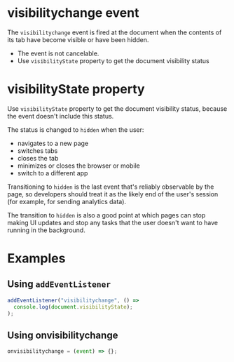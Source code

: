 # visibilitychange event

The `visibilitychange` event is fired at the document when the contents of its tab have become visible or have been hidden.

- The event is not cancelable.
- Use `visibilityState` property to get the document visibility status

# visibilityState property

Use `visibilityState` property to get the document visibility status, because the event doesn't include this status.

The status is changed to `hidden` when the user:

- navigates to a new page
- switches tabs
- closes the tab
- minimizes or closes the browser or mobile
- switch to a different app

Transitioning to `hidden` is the last event that's reliably observable by the page, so developers should treat it as the likely end of the user's session (for example, for sending analytics data).

The transition to `hidden` is also a good point at which pages can stop making UI updates and stop any tasks that the user doesn't want to have running in the background.

# Examples

## Using `addEventListener`

```js
addEventListener("visibilitychange", () =>
  console.log(document.visibilityState);
);
```

## Using onvisibilitychange

```js
onvisibilitychange = (event) => {};
```
